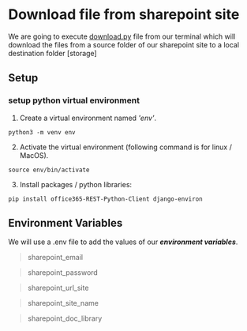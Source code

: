 # Download file from sharepoint site
We are going to execute [download.py](https://github.com/UmmeyHumayra/file-xfer-script/blob/main/download.py) file from our terminal which will download the files from a source folder of our sharepoint site to a local destination folder [storage] 


## Setup

### setup python virtual environment
1. Create a virtual environment named _'env'_.
```
python3 -m venv env
```
2. Activate the virtual environment (following command is for linux / MacOS).
```
source env/bin/activate
```
3. Install packages / python libraries:

```
pip install office365-REST-Python-Client django-environ  
```

## Environment Variables
We will use a .env file to add the values of our _**environment variables**_. 

>sharepoint_email

>sharepoint_password

>sharepoint_url_site

>sharepoint_site_name

>sharepoint_doc_library
